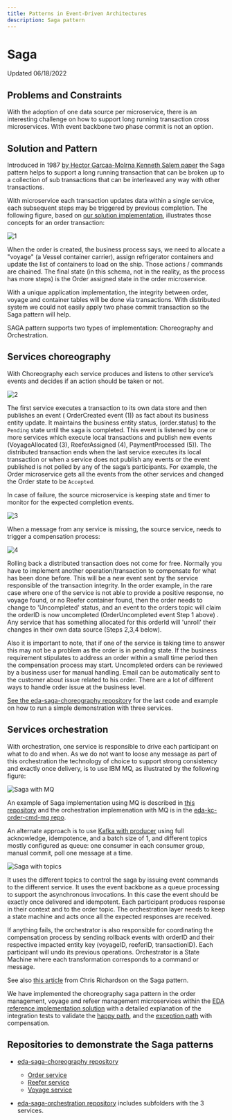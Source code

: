 ```yaml
---
title: Patterns in Event-Driven Architectures
description: Saga pattern
---
```

# Saga

Updated 06/18/2022
## Problems and Constraints

With the adoption of one data source per microservice, there is an interesting challenge on how to support long running transaction cross microservices. With event backbone two phase commit is not an option.

## Solution and Pattern

Introduced in 1987 [by Hector Garcaa-Molrna Kenneth Salem paper](https://www.cs.cornell.edu/andru/cs711/2002fa/reading/sagas.pdf) the Saga pattern helps to support a long running transaction that can be broken up to a collection of sub transactions that can be interleaved any way with other transactions.

With microservice each transaction updates data within a single service, each subsequent steps may be triggered by previous completion. The following figure, based on [our solution implementation](https://ibm-cloud-architecture.github.io/refarch-kc), illustrates those concepts for an order transaction:

![1](./images/saga-ctx.png)

When the order is created, the business process says, we need to allocate a "voyage" (a Vessel container carrier), assign refrigerator containers and update the list of containers to load on the ship. 
Those actions / commands are chained. The final state (in this schema, not in the reality, as the process has more steps) 
is the Order assigned state in the order microservice.

With a unique application implementation, the integrity between order, voyage and container tables will be done via transactions. 
With distributed system we could not easily apply two phase commit transaction so the Saga pattern will help.

SAGA pattern supports two types of implementation: Choreography and Orchestration.
## Services choreography

With Choreography each service produces and listens to other service’s events and decides if an action should be taken or not.

![2](./images/saga-choreo.png)

The first service executes a transaction to its own data store and then publishes an event ( OrderCreated event (1)) as fact about its business entity update. 
It maintains the business entity status, (order.status) to the `Pending` state until the saga is completed. This event is listened by one or more services which execute local
 transactions and publish new events (VoyageAllocated (3), ReeferAssigned (4), PaymentProcessed (5)).
The distributed transaction ends when the last service executes its local transaction or when a service does not publish any events or the event published is not 
polled by any of the saga’s participants. For example, the Order microservice gets all the events from the other services and changed the Order state to be `Accepted`.

In case of failure, the source microservice is keeping state and timer to monitor for the expected completion events.

![3](./images/saga-choreo-fail.png)

When a message from any service is missing, the source service, needs to trigger a compensation process:

![4](./images/saga-compensation.png)

Rolling back a distributed transaction does not come for free. Normally you have to implement another operation/transaction to compensate for what has been done before. This will be a new event sent by the service responsible of the transaction integrity. In the order example, in the rare case where one of the service is not able to provide a positive response, no voyage found, or no Reefer container found, then the order needs to change to 'Uncompleted' status, and an event to the orders topic will claim the orderID is now uncompleted (OrderUncompleted event Step 1 above) . Any service that has something allocated for this orderId will 'unroll' their changes in their own data source  (Steps 2,3,4 below).

Also it is important to note, that if one of the service is taking time to answer this may not be a problem as the order is in pending state. If the business requirement stipulates to address an order within a small time period then the compensation process may start. Uncompleted orders can be reviewed by a business user for manual handling. Email can be automatically sent to the customer about issue related to his order. There are a lot of different ways to handle order issue at the business level.

[See the eda-saga-choreography repository](https://ibm-cloud-architecture.github.io/eda-saga-choreography/) for the last code and example on how to run a simple demonstration with three services.

## Services orchestration

With orchestration, one service is responsible to drive each participant on what to do and when. As we do not
want to loose any message as part of this orchestration the technology of choice to support strong consistency
and exactly once delivery, is to use IBM MQ, as illustrated by the following figure:

![Saga with MQ](./images/saga-orchestration-mq.png)

An example of Saga implementation using MQ is described in [this repository](https://github.com/ibm-cloud-architecture/eda-kc-gitops) and the orchestration implemenation with MQ is in the [eda-kc-order-cmd-mq repo](https://github.com/ibm-cloud-architecture/eda-kc-order-cmd-mq).

An alternate approach is to use [Kafka with producer](https://ibm-cloud-architecture.github.io/eda-saga-orchestration/) using full acknowledge, idempotence, and a batch size of 1, and different topics
mostly configured as queue: one consumer in each consumer group, manual commit, poll one message at a time.

![Saga with topics](./images/saga-orchestration-kafka.png)

It uses the different topics to control the saga by issuing event commands to the different service. It uses the event backbone as a queue processing to 
support the asynchronous invocations. In this case the event should be exactly once delivered and idempotent. Each participant produces response in their 
context and to the order topic. The orchestration layer needs to keep a state machine and acts once all the expected responses are received.

If anything fails, the orchestrator is also responsible for coordinating the compensation process by sending rollback events with orderID and their respective impacted entity key (voyageID, reeferID, transactionID). Each  participant will undo its previous operations.
Orchestrator is a State Machine where each transformation corresponds to a command or message.

See also [this article](https://microservices.io/patterns/data/saga.html) from Chris Richardson on the Saga pattern.

We have implemented the choreography saga pattern in the order management, voyage and refeer management microservices within the [EDA reference implementation solution](https://ibm-cloud-architecture.github.io/refarch-kc/implementation/saga-patterns/) with a detailed explanation of the integration tests to validate the [happy path](https://ibm-cloud-architecture.github.io/refarch-kc/integration-tests/happy-path/), and the [exception path](https://ibm-cloud-architecture.github.io/refarch-kc/integration-tests/saga-pattern/) with compensation.

## Repositories to demonstrate the Saga patterns

* [eda-saga-choreography repository](https://ibm-cloud-architecture.github.io/eda-saga-choreography/)

    * [Order service](https://github.com/ibm-cloud-architecture/refarch-kc-order-cmd-ms.git)
    * [Reefer service](https://github.com/ibm-cloud-architecture/refarch-kc-reefer-ms.git)
    * [Voyage service](https://github.com/ibm-cloud-architecture/refarch-kc-voyage-ms.git)

* [eda-saga-orchestration repository](https://ibm-cloud-architecture.github.io/eda-saga-orchestration/) includes subfolders with the 3 services.
